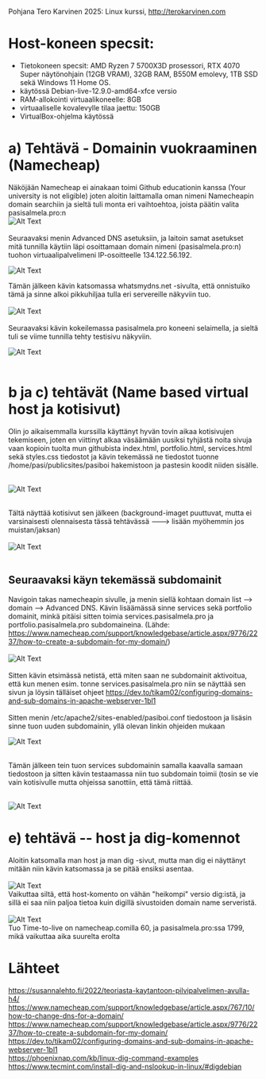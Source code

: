 Pohjana Tero Karvinen 2025: Linux kurssi, http://terokarvinen.com

# Host-koneen specsit:

- Tietokoneen specsit: AMD Ryzen 7 5700X3D prosessori, RTX 4070 Super näytönohjain (12GB VRAM), 32GB RAM, B550M emolevy, 1TB SSD sekä Windows 11 Home OS.
- käytössä Debian-live-12.9.0-amd64-xfce versio
- RAM-allokointi virtuaalikoneelle: 8GB
- virtuaaliselle kovalevylle tilaa jaettu: 150GB
- VirtualBox-ohjelma käytössä

# a) Tehtävä - Domainin vuokraaminen (Namecheap)

Näköjään Namecheap ei ainakaan toimi Github educationin kanssa (Your university is not eligible) joten aloitin laittamalla oman nimeni Namecheapin domain searchiin ja sieltä tuli monta eri vaihtoehtoa, joista päätin valita pasisalmela.pro:n
<br>
![Alt Text](images/Week5image2.png)
<br>
<br>
Seuraavaksi menin Advanced DNS asetuksiin, ja laitoin samat asetukset mitä tunnilla käytiin läpi osoittamaan domain nimeni (pasisalmela.pro:n) tuohon virtuaalipalvelimeni IP-osoitteelle 134.122.56.192. 

![Alt Text](images/Week5image3.png)

Tämän jälkeen kävin katsomassa whatsmydns.net -sivulta, että onnistuiko tämä ja sinne alkoi pikkuhiljaa tulla eri servereille näkyviin tuo. 
<br>
<br>
![Alt Text](images/Week5image4.png)
<br>
<br>
Seuraavaksi kävin kokeilemassa pasisalmela.pro koneeni selaimella, ja sieltä tuli se viime tunnilla tehty testisivu näkyviin.

![Alt Text](images/Week5image5.png)
<br>
<br>

# b ja c) tehtävät (Name based virtual host ja kotisivut)

Olin jo aikaisemmalla kurssilla käyttänyt hyvän tovin aikaa kotisivujen tekemiseen, joten en viittinyt alkaa väsäämään uusiksi tyhjästä noita sivuja vaan kopioin tuolta mun githubista index.html, portfolio.html, services.html sekä styles.css tiedostot ja kävin tekemässä ne tiedostot tuonne /home/pasi/publicsites/pasiboi hakemistoon ja pastesin koodit niiden sisälle. <br>
<br>

![Alt Text](images/Week5image6.png)
<br>
<br>

 Tältä näyttää kotisivut sen jälkeen (background-imaget puuttuvat, mutta ei varsinaisesti olennaisesta tässä tehtävässä ---> lisään myöhemmin jos muistan/jaksan)
<br>
<br>
![Alt Text](images/Week5image7.png)
<br>
<br>
## Seuraavaksi käyn tekemässä subdomainit

Navigoin takas namecheapin sivulle, ja menin siellä kohtaan domain list --> domain --> Advanced DNS. Kävin lisäämässä sinne services sekä portfolio domainit, minkä pitäisi sitten toimia services.pasisalmela.pro ja portfolio.pasisalmela.pro subdomaineina. (Lähde: https://www.namecheap.com/support/knowledgebase/article.aspx/9776/2237/how-to-create-a-subdomain-for-my-domain/)
<br>
<br>
![Alt Text](images/Week5image8.png)
<br>
<br>
Sitten kävin etsimässä netistä, että miten saan ne subdomainit aktivoitua, että kun menen esim. tonne services.pasisalmela.pro niin se näyttää sen sivun ja löysin tälläiset ohjeet https://dev.to/tikam02/configuring-domains-and-sub-domains-in-apache-webserver-1bl1 <br>
<br>
Sitten menin /etc/apache2/sites-enabled/pasiboi.conf tiedostoon ja lisäsin sinne tuon uuden subdomainin, yllä olevan linkin ohjeiden mukaan 

![Alt Text](images/Week5image9.png)

<br>
Tämän jälkeen tein tuon services subdomainin samalla kaavalla samaan tiedostoon ja sitten kävin testaamassa niin tuo subdomain toimii (tosin se vie vain kotisivulle mutta ohjeissa sanottiin, että tämä riittää.
<br>
<br>

![Alt Text](images/Week5image10.png)

# e) tehtävä -- host ja dig-komennot

Aloitin katsomalla man host ja man dig -sivut, mutta man dig ei näyttänyt mitään niin kävin katsomassa ja se pitää ensiksi asentaa. 
<br>
<br>
![Alt Text](images/Week5image11.png)
<br>
Vaikuttaa siltä, että host-komento on vähän "heikompi" versio dig:istä, ja sillä ei saa niin paljoa tietoa kuin digillä sivustoiden domain name serveristä. <br>
<br>
![Alt Text](images/Week5image12.png)
<br>
Tuo Time-to-live on namecheap.comilla 60, ja pasisalmela.pro:ssa 1799, mikä vaikuttaa aika suurelta erolta



# Lähteet
https://susannalehto.fi/2022/teoriasta-kaytantoon-pilvipalvelimen-avulla-h4/ <br>
https://www.namecheap.com/support/knowledgebase/article.aspx/767/10/how-to-change-dns-for-a-domain/ <br>
https://www.namecheap.com/support/knowledgebase/article.aspx/9776/2237/how-to-create-a-subdomain-for-my-domain/ <br>
https://dev.to/tikam02/configuring-domains-and-sub-domains-in-apache-webserver-1bl1 <br>
https://phoenixnap.com/kb/linux-dig-command-examples
https://www.tecmint.com/install-dig-and-nslookup-in-linux/#digdebian



